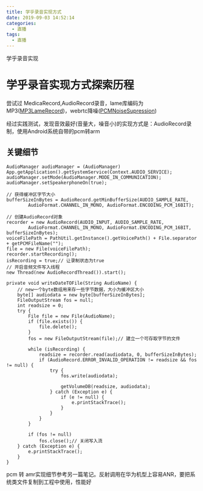 ```yaml
---
title: 学乎录音实现方式
date: 2019-09-03 14:52:14
categories:
  - 直播
tags:
  - 直播
---
```


学乎录音实现

# 学乎录音实现方式探索历程 #

尝试过 MedicaRecord,AudioRecord录音，lame库编码为MP3([MP3LameRecord](https://github.com/liyungui/MP3LameRecord))，webrtc降噪([PCMNoiseSupression](https://github.com/liyungui/PCMNoiseSupression))

经过实践测试，发现音效最好(音量大，噪音小)的实现方式是：AudioRecord录制，使用Android系统自带的pcm转arm

## 关键细节 ##

	AudioManager audioManager = (AudioManager) App.getApplication().getSystemService(Context.AUDIO_SERVICE);
    audioManager.setMode(AudioManager.MODE_IN_COMMUNICATION);
    audioManager.setSpeakerphoneOn(true);

    // 获得缓冲区字节大小
    bufferSizeInBytes = AudioRecord.getMinBufferSize(AUDIO_SAMPLE_RATE,
            AudioFormat.CHANNEL_IN_MONO, AudioFormat.ENCODING_PCM_16BIT);

    // 创建AudioRecord对象
    recorder = new AudioRecord(AUDIO_INPUT, AUDIO_SAMPLE_RATE,
            AudioFormat.CHANNEL_IN_MONO, AudioFormat.ENCODING_PCM_16BIT, bufferSizeInBytes);
    voiceFilePath = PathUtil.getInstance().getVoicePath() + File.separator + getPCMFileName("");
    file = new File(voiceFilePath);
    recorder.startRecording();
	isRecording = true;// 让录制状态为true
    // 开启音频文件写入线程
    new Thread(new AudioRecordThread()).start();

	private void writeDateTOFile(String AudioName) {
        // new一个byte数组用来存一些字节数据，大小为缓冲区大小
        byte[] audiodata = new byte[bufferSizeInBytes];
        FileOutputStream fos = null;
        int readsize = 0;
        try {
            File file = new File(AudioName);
            if (file.exists()) {
                file.delete();
            }
            fos = new FileOutputStream(file);// 建立一个可存取字节的文件

            while (isRecording) {
                readsize = recorder.read(audiodata, 0, bufferSizeInBytes);
                if (AudioRecord.ERROR_INVALID_OPERATION != readsize && fos != null) {
                    try {
                        fos.write(audiodata);

                        getVolumeDB(readsize, audiodata);
                    } catch (Exception e) {
                        if (e != null) {
                            e.printStackTrace();
                        }
                    }
                }
            }

            if (fos != null)
                fos.close();// 关闭写入流
        } catch (Exception e) {
            e.printStackTrace();
        }
    }

pcm 转 amr实现细节参考另一篇笔记。反射调用在华为机型上容易ANR，要把系统类文件复制到工程中使用，性能好